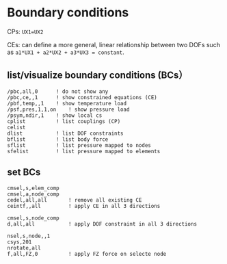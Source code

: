 # Boundary conditions

CPs: `UX1=UX2`

CEs: can define a more general, linear relationship between two DOFs such as `a1*UX1 + a2*UX2 + a3*UX3 = constant`. 

## list/visualize boundary conditions (BCs）
```
/pbc,all,0      ! do not show any
/pbc,ce,,1      ! show constrained equations (CE)
/pbf,temp,,1    ! show temperature load
/psf,pres,1,1,on    ! show pressure load
/psym,ndir,1    ! show local cs
cplist          ! list couplings (CP)
celist
dlist           ! list DOF constraints
bflist          ! list body force
sflist          ! list pressure mapped to nodes
sfelist         ! list pressure mapped to elements
```

## set BCs
```
cmsel,s,elem_comp
cmsel,a,node_comp
cedel,all,all       ! remove all existing CE
ceintf,,all         ! apply CE in all 3 directions

cmsel,s,node_comp
d,all,all           ! apply DOF constraint in all 3 directions

nsel,s,node,,1
csys,201
nrotate,all
f,all,FZ,0          ! apply FZ force on selecte node
```

